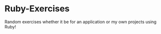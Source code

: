 Ruby-Exercises
==============

Random exercises whether it be for an application or my own projects using Ruby!

